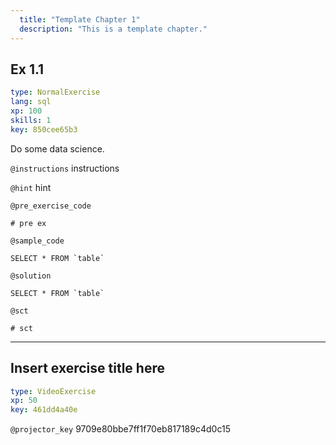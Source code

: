 ```yaml
---
  title: "Template Chapter 1"
  description: "This is a template chapter."
---
```


## Ex 1.1

```yaml
type: NormalExercise 
lang: sql
xp: 100 
skills: 1
key: 850cee65b3   
```


Do some data science.


`@instructions`
instructions

`@hint`
hint

`@pre_exercise_code`

```{python}
# pre ex
```

`@sample_code`

```{sql}
SELECT * FROM `table`
```

`@solution`

```{sql}
SELECT * FROM `table`
```

`@sct`

```{python}
# sct
```

---

## Insert exercise title here

```yaml
type: VideoExercise 
xp: 50 
key: 461dd4a40e   
```

`@projector_key`
9709e80bbe7ff1f70eb817189c4d0c15